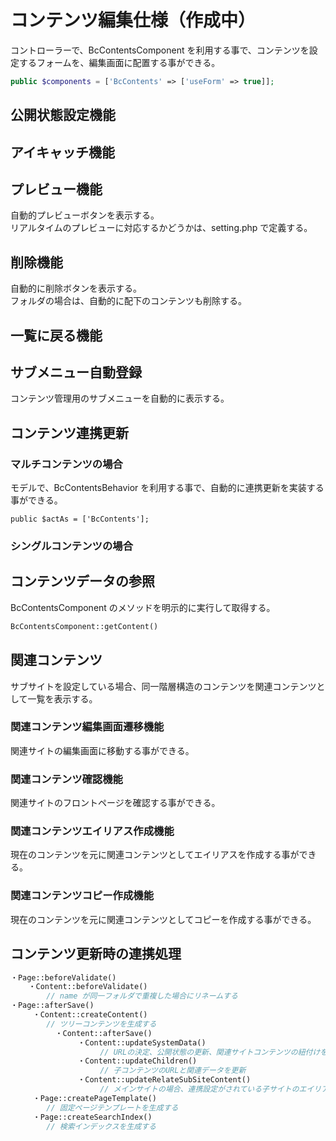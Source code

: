 # コンテンツ編集仕様（作成中）

コントローラーで、BcContentsComponent を利用する事で、コンテンツを設定するフォームを、編集画面に配置する事ができる。

```php
public $components = ['BcContents' => ['useForm' => true]];
```

## 公開状態設定機能
## アイキャッチ機能
## プレビュー機能
自動的プレビューボタンを表示する。  
リアルタイムのプレビューに対応するかどうかは、setting.php で定義する。
## 削除機能
自動的に削除ボタンを表示する。  
フォルダの場合は、自動的に配下のコンテンツも削除する。
## 一覧に戻る機能
## サブメニュー自動登録
コンテンツ管理用のサブメニューを自動的に表示する。

## コンテンツ連携更新
### マルチコンテンツの場合

モデルで、BcContentsBehavior を利用する事で、自動的に連携更新を実装する事ができる。

	public $actAs = ['BcContents'];

### シングルコンテンツの場合

## コンテンツデータの参照

BcContentsComponent のメソッドを明示的に実行して取得する。

```php
BcContentsComponent::getContent()
```

## 関連コンテンツ
サブサイトを設定している場合、同一階層構造のコンテンツを関連コンテンツとして一覧を表示する。

### 関連コンテンツ編集画面遷移機能
関連サイトの編集画面に移動する事ができる。

### 関連コンテンツ確認機能
関連サイトのフロントページを確認する事ができる。

### 関連コンテンツエイリアス作成機能
現在のコンテンツを元に関連コンテンツとしてエイリアスを作成する事ができる。

### 関連コンテンツコピー作成機能
現在のコンテンツを元に関連コンテンツとしてコピーを作成する事ができる。

## コンテンツ更新時の連携処理

```php
・Page::beforeValidate()
	・Content::beforeValidate() 
		// name が同一フォルダで重複した場合にリネームする
・Page::afterSave()
     ・Content::createContent()
		// ツリーコンテンツを生成する
          ・Content::afterSave()
               ・Content::updateSystemData()
               		// URLの決定、公開状態の更新、関連サイトコンテンツの紐付けを行う
               ・Content::updateChildren()
               		// 子コンテンツのURLと関連データを更新
               ・Content::updateRelateSubSiteContent()
               		// メインサイトの場合、連携設定がされている子サイトのエイリアスを追加・更新する
     ・Page::createPageTemplate()
     	// 固定ページテンプレートを生成する
     ・Page::createSearchIndex()
     	// 検索インデックスを生成する
```


